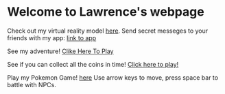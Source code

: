 # Welcome to Lawrence's webpage

Check out my virtual reality model [here](https://unleashed-jeweled-epoxy.glitch.me/).
Send secret messeges to your friends with my app: [link to app](https://twilight-tranquil-macrame.glitch.me/)

See my adventure! [Clike Here To Play](https://temporal-clover-enquiry.glitch.me/)

See if you can collect all the coins in time! [Click here to play!](https://four-resonant-surgeon.glitch.me/)

Play my Pokemon Game! [here](https://large-unequaled-femur.glitch.me/) Use arrow keys to move, press space bar to battle with NPCs.
